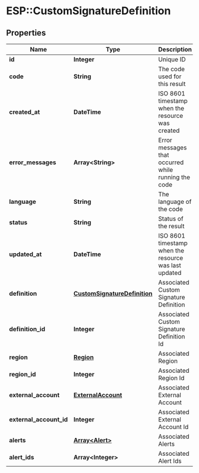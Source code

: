 # ESP::CustomSignatureDefinition

## Properties
Name | Type | Description | Notes
------------ | ------------- | ------------- | -------------
**id** | **Integer** | Unique ID | [optional] 
**code** | **String** | The code used for this result | [optional] 
**created_at** | **DateTime** | ISO 8601 timestamp when the resource was created | [optional] 
**error_messages** | **Array&lt;String&gt;** | Error messages that occurred while running the code | [optional] 
**language** | **String** | The language of the code | [optional] 
**status** | **String** | Status of the result | [optional] 
**updated_at** | **DateTime** | ISO 8601 timestamp when the resource was last updated | [optional] 
**definition** | [**CustomSignatureDefinition**](CustomSignatureDefinition.md) | Associated Custom Signature Definition | [optional] 
**definition_id** | **Integer** | Associated Custom Signature Definition Id | [optional] 
**region** | [**Region**](Region.md) | Associated Region | [optional] 
**region_id** | **Integer** | Associated Region Id | [optional] 
**external_account** | [**ExternalAccount**](ExternalAccount.md) | Associated External Account | [optional] 
**external_account_id** | **Integer** | Associated External Account Id | [optional] 
**alerts** | [**Array&lt;Alert&gt;**](Alert.md) | Associated Alerts | [optional] 
**alert_ids** | **Array&lt;Integer&gt;** | Associated Alert Ids | [optional] 


